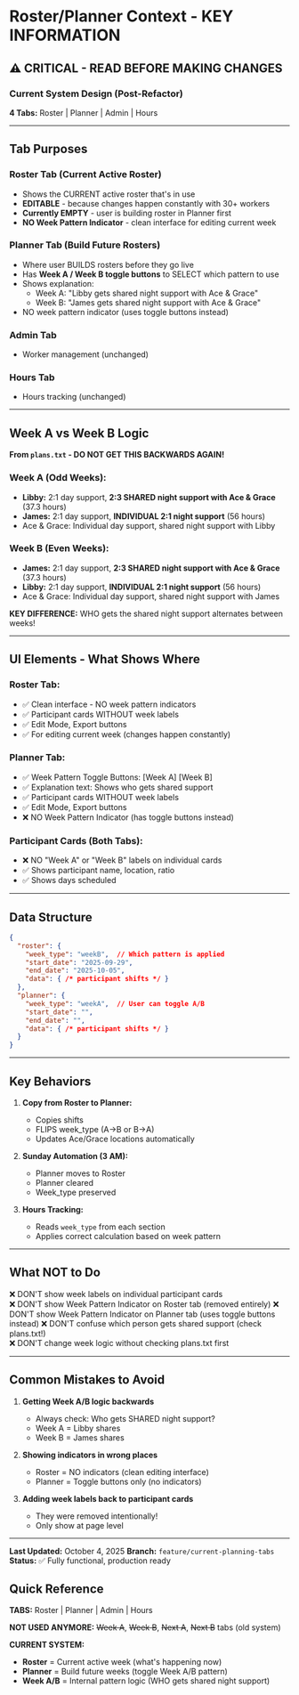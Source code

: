# Roster/Planner Context - KEY INFORMATION

## ⚠️ CRITICAL - READ BEFORE MAKING CHANGES

### **Current System Design (Post-Refactor)**

**4 Tabs:** Roster | Planner | Admin | Hours

---

## **Tab Purposes**

### **Roster Tab (Current Active Roster)**
- Shows the CURRENT active roster that's in use
- **EDITABLE** - because changes happen constantly with 30+ workers
- **Currently EMPTY** - user is building roster in Planner first
- **NO Week Pattern Indicator** - clean interface for editing current week

### **Planner Tab (Build Future Rosters)**
- Where user BUILDS rosters before they go live
- Has **Week A / Week B toggle buttons** to SELECT which pattern to use
- Shows explanation: 
  - Week A: "Libby gets shared night support with Ace & Grace"
  - Week B: "James gets shared night support with Ace & Grace"
- NO week pattern indicator (uses toggle buttons instead)

### **Admin Tab**
- Worker management (unchanged)

### **Hours Tab**
- Hours tracking (unchanged)

---

## **Week A vs Week B Logic**

**From `plans.txt` - DO NOT GET THIS BACKWARDS AGAIN!**

### **Week A (Odd Weeks):**
- **Libby:** 2:1 day support, **2:3 SHARED night support with Ace & Grace** (37.3 hours)
- **James:** 2:1 day support, **INDIVIDUAL 2:1 night support** (56 hours)
- Ace & Grace: Individual day support, shared night support with Libby

### **Week B (Even Weeks):**
- **James:** 2:1 day support, **2:3 SHARED night support with Ace & Grace** (37.3 hours)
- **Libby:** 2:1 day support, **INDIVIDUAL 2:1 night support** (56 hours)
- Ace & Grace: Individual day support, shared night support with James

**KEY DIFFERENCE:** WHO gets the shared night support alternates between weeks!

---

## **UI Elements - What Shows Where**

### **Roster Tab:**
- ✅ Clean interface - NO week pattern indicators
- ✅ Participant cards WITHOUT week labels
- ✅ Edit Mode, Export buttons
- ✅ For editing current week (changes happen constantly)

### **Planner Tab:**
- ✅ Week Pattern Toggle Buttons: [Week A] [Week B]
- ✅ Explanation text: Shows who gets shared support
- ✅ Participant cards WITHOUT week labels
- ✅ Edit Mode, Export buttons
- ❌ NO Week Pattern Indicator (has toggle buttons instead)

### **Participant Cards (Both Tabs):**
- ❌ NO "Week A" or "Week B" labels on individual cards
- ✅ Shows participant name, location, ratio
- ✅ Shows days scheduled

---

## **Data Structure**

```json
{
  "roster": {
    "week_type": "weekB",  // Which pattern is applied
    "start_date": "2025-09-29",
    "end_date": "2025-10-05",
    "data": { /* participant shifts */ }
  },
  "planner": {
    "week_type": "weekA",  // User can toggle A/B
    "start_date": "",
    "end_date": "",
    "data": { /* participant shifts */ }
  }
}
```

---

## **Key Behaviors**

1. **Copy from Roster to Planner:**
   - Copies shifts
   - FLIPS week_type (A→B or B→A)
   - Updates Ace/Grace locations automatically

2. **Sunday Automation (3 AM):**
   - Planner moves to Roster
   - Planner cleared
   - Week_type preserved

3. **Hours Tracking:**
   - Reads `week_type` from each section
   - Applies correct calculation based on week pattern

---

## **What NOT to Do**

❌ DON'T show week labels on individual participant cards  
❌ DON'T show Week Pattern Indicator on Roster tab (removed entirely)
❌ DON'T show Week Pattern Indicator on Planner tab (uses toggle buttons instead)
❌ DON'T confuse which person gets shared support (check plans.txt!)  
❌ DON'T change week logic without checking plans.txt first  

---

## **Common Mistakes to Avoid**

1. **Getting Week A/B logic backwards**
   - Always check: Who gets SHARED night support?
   - Week A = Libby shares
   - Week B = James shares

2. **Showing indicators in wrong places**
   - Roster = NO indicators (clean editing interface)
   - Planner = Toggle buttons only (no indicators)

3. **Adding week labels back to participant cards**
   - They were removed intentionally!
   - Only show at page level

---

**Last Updated:** October 4, 2025
**Branch:** `feature/current-planning-tabs`
**Status:** ✅ Fully functional, production ready

## **Quick Reference**

**TABS:** Roster | Planner | Admin | Hours

**NOT USED ANYMORE:** ~~Week A~~, ~~Week B~~, ~~Next A~~, ~~Next B~~ tabs (old system)

**CURRENT SYSTEM:** 
- **Roster** = Current active week (what's happening now)
- **Planner** = Build future weeks (toggle Week A/B pattern)
- **Week A/B** = Internal pattern logic (WHO gets shared night support)

